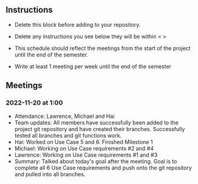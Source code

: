 ## Instructions

- Delete this block before adding to your repository. 

- Delete any instructions you see below they will be within < >
  
- This schedule should reflect the meetings from the start of the project until the end of the semester.

- Write at least 1 meeting per week until the end of the semester

  
## Meetings

### 2022-11-20 at 1:00
- Attendance: Lawrence, Michael and Hai 
- Team updates: All members have successfully been added to the project git repository and have created their branches. Successfully tested all branches and git functions work.
- Hai: Worked on Use Case 5 and 6. Finished Milestone 1
- Michael: Working on Use Case requirements #2 and #4
- Lawrence: Working on Use Case requirements #1 and #3
- Summary: Talked about today's goal after the meeting. Goal is to complete all 6 Use Case requirements and push onto the git repository and pulled into all branches.

